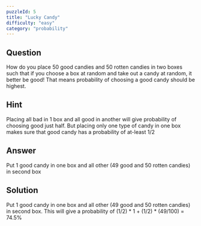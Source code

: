 ```yaml
---
puzzleId: 5
title: "Lucky Candy"
difficulty: "easy"
category: "probability"
---
```


## Question
How do you place 50 good candies and 50 rotten candies in two boxes such that if you choose a box at random and take out a candy at random, it better be good!
That means probability of choosing a good candy should be highest.

## Hint
Placing all bad in 1 box and all good in another will give probability of choosing good just half. But placing only one type of candy in one box makes sure that good candy has a probability of at-least 1/2

## Answer
Put 1 good candy in one box and all other (49 good and 50 rotten candies) in second box

## Solution
Put 1 good candy in one box and all other (49 good and 50 rotten candies) in second box. This will give a probability of (1/2) * 1 + (1/2) * (49/100) = 74.5%
